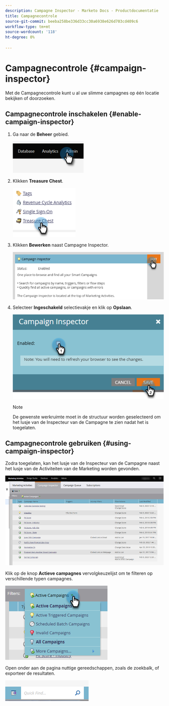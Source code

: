 ```yaml
---
description: Campagne Inspector - Marketo Docs - Productdocumentatie
title: Campagnecontrole
source-git-commit: beeba258be336d33cc30a6938e626d703cd409c6
workflow-type: tm+mt
source-wordcount: '118'
ht-degree: 0%

---
```


# Campagnecontrole {#campaign-inspector}

Met de Campagnecontrole kunt u al uw slimme campagnes op één locatie bekijken of doorzoeken.

## Campagnecontrole inschakelen {#enable-campaign-inspector}

1. Ga naar de **Beheer** gebied.

   ![](assets/campaign-inspector-1.png)

1. Klikken **Treasure Chest**.

   ![](assets/campaign-inspector-2.png)

1. Klikken **Bewerken** naast Campagne Inspector.

   ![](assets/campaign-inspector-3.png)

1. Selecteer **Ingeschakeld** selectievakje en klik op **Opslaan**.

   ![](assets/campaign-inspector-4.png)

   >[!NOTE]
   >
   >De gewenste werkruimte moet in de structuur worden geselecteerd om het lusje van de Inspecteur van de Campagne te zien nadat het is toegelaten.

## Campagnecontrole gebruiken {#using-campaign-inspector}

Zodra toegelaten, kan het lusje van de Inspecteur van de Campagne naast het lusje van de Activiteiten van de Marketing worden gevonden.

![](assets/campaign-inspector-5.png)

Klik op de knop **Actieve campagnes** vervolgkeuzelijst om te filteren op verschillende typen campagnes.

![](assets/campaign-inspector-6.png)

Open onder aan de pagina nuttige gereedschappen, zoals de zoekbalk, of exporteer de resultaten.

![](assets/campaign-inspector-7.png)

